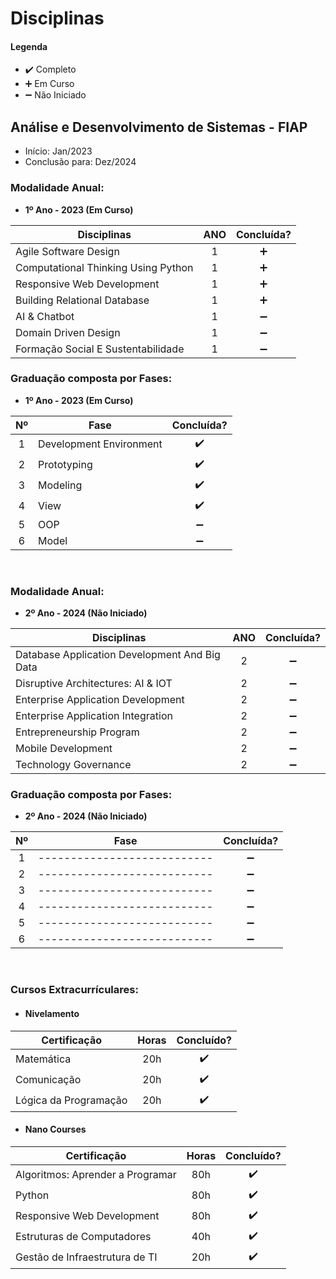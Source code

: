 
# Disciplinas

#### Legenda
* :heavy_check_mark:  Completo
* :heavy_plus_sign:   Em Curso
* :heavy_minus_sign:  Não Iniciado


## Análise e Desenvolvimento de Sistemas - FIAP
* Início: Jan/2023
* Conclusão para: Dez/2024

### Modalidade Anual:

* **1º Ano - 2023 (Em Curso)**

| Disciplinas                                                                 | ANO|  Concluída?        |
| --------------------------------------------------------------------------- |:-: | :----------------: |
| Agile Software Design                                                       | 1  | :heavy_plus_sign:  |
| Computational Thinking Using Python                                         | 1  | :heavy_plus_sign:  |
| Responsive Web Development                                                  | 1  | :heavy_plus_sign:  |
| Building Relational Database                                                | 1  | :heavy_plus_sign:  |
| AI & Chatbot                                                                | 1  | :heavy_minus_sign: |
| Domain Driven Design                                                        | 1  | :heavy_minus_sign: |
| Formação Social E Sustentabilidade                                          | 1  | :heavy_minus_sign: |

### Graduação composta por Fases:

* **1º Ano - 2023 (Em Curso)**

|  Nº | Fase                                                                 |  Concluída?        |
| :--:| -------------------------------------------------------------------- | :----------------: |
|  1  | Development Environment                                              | :heavy_check_mark: |
|  2  | Prototyping                                                          | :heavy_check_mark: |
|  3  | Modeling                                                             | :heavy_check_mark: |
|  4  | View                                                                 | :heavy_check_mark: |
|  5  | OOP                                                                  | :heavy_minus_sign: |
|  6  | Model                                                                | :heavy_minus_sign: |

<br>

### Modalidade Anual:

* **2º Ano - 2024 (Não Iniciado)**

| Disciplinas                                                                 | ANO|  Concluída?        |
| --------------------------------------------------------------------------- |:-: | :----------------: |
| Database Application Development And Big Data                               | 2  | :heavy_minus_sign: |
| Disruptive Architectures: AI & IOT                                          | 2  | :heavy_minus_sign: |
| Enterprise Application Development                                          | 2  | :heavy_minus_sign: |
| Enterprise Application Integration                                          | 2  | :heavy_minus_sign: |
| Entrepreneurship Program                                                    | 2  | :heavy_minus_sign: |
| Mobile Development                                                          | 2  | :heavy_minus_sign: |
| Technology Governance                                                       | 2  | :heavy_minus_sign: |

### Graduação composta por Fases:

* **2º Ano - 2024 (Não Iniciado)**

|  Nº | Fase                                                                 |  Concluída?        |
| :--:| -------------------------------------------------------------------- | :----------------: |
|  1  | ---------------------------                                          | :heavy_minus_sign: |
|  2  | ---------------------------                                          | :heavy_minus_sign: |
|  3  | ---------------------------                                          | :heavy_minus_sign: |
|  4  | ---------------------------                                          | :heavy_minus_sign: |
|  5  | ---------------------------                                          | :heavy_minus_sign: |
|  6  | ---------------------------                                          | :heavy_minus_sign: |

<br>

### Cursos Extracurrículares:

* #### Nivelamento

| Certificação                                                             | Horas|  Concluído?        |
| ------------------------------------------------------------------------ |  :-: | :----------------: |
| Matemática                                                               |  20h | :heavy_check_mark: |
| Comunicação                                                              |  20h | :heavy_check_mark: |
| Lógica da Programação                                                    |  20h | :heavy_check_mark: |

* #### Nano Courses

| Certificação                                                             | Horas|  Concluído?        |
| ------------------------------------------------------------------------ |  :-: | :----------------: |
| Algoritmos: Aprender a Programar                                         | 80h  | :heavy_check_mark: |
| Python                                                                   | 80h  | :heavy_check_mark: |
| Responsive Web Development                                               | 80h  | :heavy_check_mark: |
| Estruturas de Computadores                                               | 40h  | :heavy_check_mark: |
| Gestão de Infraestrutura de TI                                           | 20h  | :heavy_check_mark: |
